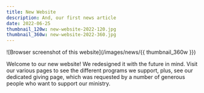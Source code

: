 ```yaml
---
title: New Website
description: And, our first news article
date: 2022-06-25
thumbnail_120w: new-website-2022-120.jpg
thumbnail_360w: new-website-2022-360.jpg
---
```


![Browser screenshot of this website](/images/news/{{ thumbnail_360w }})


Welcome to our new website! We redesigned it with the future in mind. Visit our various pages to see the different programs we support, plus, see our dedicated giving page, which was requested by a number of generous people who want to support our ministry.
